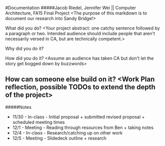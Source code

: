 #Documentation
#####Jacob Riedel, Jennifer Wei || Computer Architecture, FA15 Final Project
<The purpose of this markdown is to document our research into Sandy Bridge!>

What did you do?
<Your project abstract: one catchy sentence followed by a paragraph or two. Intended audience should include people that aren't necessarily versed in CA, but are technically competent.>

Why did you do it?
<A paragraph or so about why the project you chose is worthwhile and interesting>

How did you do it?
<Assume an audience has taken CA but don't let the story get bogged down by buzzwords>

How can someone else build on it?
<Work Plan reflection, possible TODOs to extend the depth of the project>
---
#####Notes
- 11/30 - In-class - Initial proposal + submitted revised proposal + scheduled meeting times
- 12/1 - Meeting - Reading through resources from Ben + taking notes
- 12/4 - In-class - Research/catching up on other work
- 12/5 - Meeting - Slidedeck outline + research
